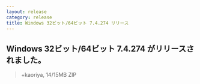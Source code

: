 ```yaml
---
layout: release
category: release
title: Windows 32ビット/64ビット 7.4.274 リリース
---
```

## Windows 32ビット/64ビット 7.4.274 がリリースされました。

> +kaoriya, 14/15MB ZIP
